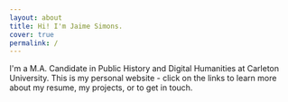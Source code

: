 ```yaml
---
layout: about
title: Hi! I'm Jaime Simons.
cover: true
permalink: /
---
```


<style>
@media ( max-width : 800px) {
    .resize1 {
        width: 150px !important;
    }
    .resize2 {
        display: none !important;
    }
}
</style>

I'm a M.A. Candidate in Public History and Digital Humanities at Carleton University. This is my personal website - click on the links to learn more about my resume, my projects, or to get in touch. 
